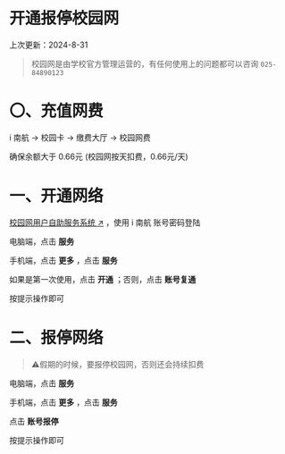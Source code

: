 # 开通报停校园网
上次更新：2024-8-31
>校园网是由学校官方管理运营的，有任何使用上的问题都可以咨询 ``025-84890123``
# 〇、充值网费

i 南航 → 校园卡 → 缴费大厅 → 校园网费

确保余额大于 0.66元 (校园网按天扣费，0.66元/天)

# 一、开通网络
 
[校园网用户自助服务系统 ↗︎](http://fuwu.nuaa.edu.cn/) ，使用 i 南航 账号密码登陆

电脑端，点击 **服务**

手机端，点击 **更多** ，点击 **服务**

如果是第一次使用，点击 **开通** ；否则，点击 **账号复通**

按提示操作即可

# 二、报停网络
 
>⚠️假期的时候，要报停校园网，否则还会持续扣费
 
电脑端，点击 **服务**

手机端，点击 **更多** ，点击 **服务**

点击 **账号报停**

按提示操作即可